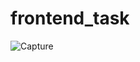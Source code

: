# frontend_task

![Capture](https://user-images.githubusercontent.com/44118554/114753983-b185c300-9d75-11eb-9a7a-2124e0109ffa.PNG)

